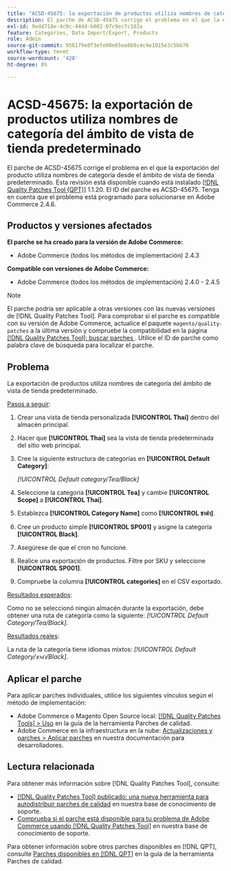 ```yaml
---
title: "ACSD-45675: la exportación de productos utiliza nombres de categoría desde el ámbito de vista de tienda predeterminado"
description: El parche de ACSD-45675 corrige el problema en el que la exportación del producto utiliza nombres de categoría desde el ámbito de vista de tienda predeterminado. Este parche está disponible cuando está instalada la [Quality Patches Tool (QPT)](/help/announcements/adobe-commerce-announcements/magento-quality-patches-released-new-tool-to-self-serve-quality-patches.md) 1.1.20. El ID del parche es ACSD-45675. Tenga en cuenta que el problema está programado para solucionarse en Adobe Commerce 2.4.6.
exl-id: 9edd718e-4c0c-44dd-b802-07c9ec7c182a
feature: Categories, Data Import/Export, Products
role: Admin
source-git-commit: 958179e0f3efe08e65ea8b0c4c4e1015e3c5bb76
workflow-type: tm+mt
source-wordcount: '428'
ht-degree: 0%

---
```


# ACSD-45675: la exportación de productos utiliza nombres de categoría del ámbito de vista de tienda predeterminado

El parche de ACSD-45675 corrige el problema en el que la exportación del producto utiliza nombres de categoría desde el ámbito de vista de tienda predeterminado. Esta revisión está disponible cuando está instalado [[!DNL Quality Patches Tool (QPT)]](/help/announcements/adobe-commerce-announcements/magento-quality-patches-released-new-tool-to-self-serve-quality-patches.md) 1.1.20. El ID del parche es ACSD-45675. Tenga en cuenta que el problema está programado para solucionarse en Adobe Commerce 2.4.6.

## Productos y versiones afectados

**El parche se ha creado para la versión de Adobe Commerce:**

* Adobe Commerce (todos los métodos de implementación) 2.4.3

**Compatible con versiones de Adobe Commerce:**

* Adobe Commerce (todos los métodos de implementación) 2.4.0 - 2.4.5

>[!NOTE]
>
>El parche podría ser aplicable a otras versiones con las nuevas versiones de [!DNL Quality Patches Tool]. Para comprobar si el parche es compatible con su versión de Adobe Commerce, actualice el paquete `magento/quality-patches` a la última versión y compruebe la compatibilidad en la página [[!DNL Quality Patches Tool]: buscar parches ](https://experienceleague.adobe.com/tools/commerce-quality-patches/index.html). Utilice el ID de parche como palabra clave de búsqueda para localizar el parche.

## Problema

La exportación de productos utiliza nombres de categoría del ámbito de vista de tienda predeterminado.

<u>Pasos a seguir</u>:

1. Crear una vista de tienda personalizada **[!UICONTROL Thai]** dentro del almacén principal.
1. Hacer que **[!UICONTROL Thai]** sea la vista de tienda predeterminada del sitio web principal.
1. Cree la siguiente estructura de categorías en **[!UICONTROL Default Category]**:

   *[!UICONTROL Default category/Tea/Black]*

1. Seleccione la categoría **[!UICONTROL Tea]** y cambie **[!UICONTROL Scope]** a **[!UICONTROL Thai]**.
1. Establezca **[!UICONTROL Category Name]** como **[!UICONTROL ชาดำ]**.
1. Cree un producto simple **[!UICONTROL SP001]** y asigne la categoría **[!UICONTROL Black]**.
1. Asegúrese de que el cron no funcione.
1. Realice una exportación de productos. Filtre por SKU y seleccione **[!UICONTROL SP001]**.
1. Compruebe la columna **[!UICONTROL categories]** en el CSV exportado.

<u>Resultados esperados</u>:

Como no se seleccionó ningún almacén durante la exportación, debe obtener una ruta de categoría como la siguiente: *[!UICONTROL Default Category/Tea/Black]*.

<u>Resultados reales</u>:

La ruta de la categoría tiene idiomas mixtos: *[!UICONTROL Default Category/ชาดำ/Black]*.

## Aplicar el parche

Para aplicar parches individuales, utilice los siguientes vínculos según el método de implementación:

* Adobe Commerce o Magento Open Source local: [[!DNL Quality Patches Tools] > Uso](https://experienceleague.adobe.com/docs/commerce-operations/tools/quality-patches-tool/usage.html) en la guía de la herramienta Parches de calidad.
* Adobe Commerce en la infraestructura en la nube: [Actualizaciones y parches > Aplicar parches](https://devdocs.magento.com/cloud/project/project-patch.html) en nuestra documentación para desarrolladores.

## Lectura relacionada

Para obtener más información sobre [!DNL Quality Patches Tool], consulte:

* [[!DNL Quality Patches Tool] publicado: una nueva herramienta para autodistribuir parches de calidad](/help/announcements/adobe-commerce-announcements/magento-quality-patches-released-new-tool-to-self-serve-quality-patches.md) en nuestra base de conocimiento de soporte.
* [Comprueba si el parche está disponible para tu problema de Adobe Commerce usando [!DNL Quality Patches Tool]](https://experienceleague.adobe.com/docs/commerce-knowledge-base/kb/support-tools/patches/check-patch-for-magento-issue-with-magento-quality-patches.html) en nuestra base de conocimiento de soporte.

Para obtener información sobre otros parches disponibles en [!DNL QPT], consulte [Parches disponibles en [!DNL QPT]](https://experienceleague.adobe.com/tools/commerce-quality-patches/index.html) en la guía de la herramienta Parches de calidad.
